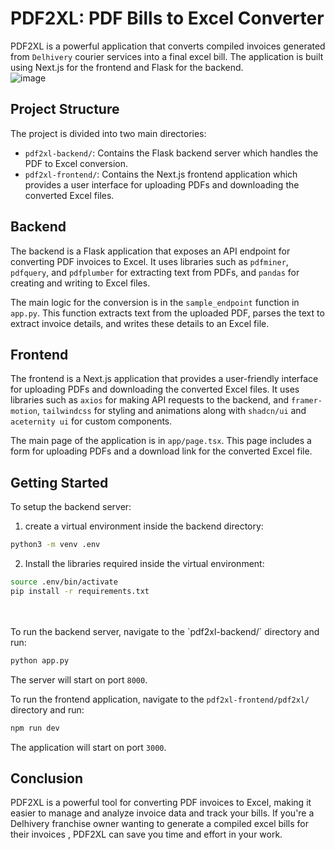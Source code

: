 # PDF2XL: PDF Bills to Excel Converter

PDF2XL is a powerful application that converts compiled invoices generated from `Delhivery` courier services into a final excel bill. The application is built using Next.js for the frontend and Flask for the backend.
<br />
![image](https://github.com/roboroaster/pdf2xl/assets/75543479/fe9bd106-3c23-40a1-989d-e9cafa3520ea)
<br />
## Project Structure

The project is divided into two main directories:

- `pdf2xl-backend/`: Contains the Flask backend server which handles the PDF to Excel conversion.
- `pdf2xl-frontend/`: Contains the Next.js frontend application which provides a user interface for uploading PDFs and downloading the converted Excel files.

## Backend

The backend is a Flask application that exposes an API endpoint for converting PDF invoices to Excel. It uses libraries such as `pdfminer`, `pdfquery`, and `pdfplumber` for extracting text from PDFs, and `pandas` for creating and writing to Excel files.

The main logic for the conversion is in the `sample_endpoint` function in `app.py`. This function extracts text from the uploaded PDF, parses the text to extract invoice details, and writes these details to an Excel file.

## Frontend

The frontend is a Next.js application that provides a user-friendly interface for uploading PDFs and downloading the converted Excel files. It uses libraries such as `axios` for making API requests to the backend, and `framer-motion`, `tailwindcss` for styling and animations along with `shadcn/ui` and `aceternity ui` for custom components.

The main page of the application is in `app/page.tsx`. This page includes a form for uploading PDFs and a download link for the converted Excel file.

## Getting Started

To setup the backend server:
1. create a virtual environment inside the backend directory:
```bash
python3 -m venv .env
```
2. Install the libraries required inside the virtual environment:
   
```bash
source .env/bin/activate
pip install -r requirements.txt
```
<br />
<br />
To run the backend server, navigate to the `pdf2xl-backend/` directory and run:
<br />

```bash
python app.py
```

The server will start on port `8000`.

To run the frontend application, navigate to the `pdf2xl-frontend/pdf2xl/` directory and run:

```bash
npm run dev
```

The application will start on port `3000`.

## Conclusion

PDF2XL is a powerful tool for converting PDF invoices to Excel, making it easier to manage and analyze invoice data and track your bills. If you're a Delhivery franchise owner wanting to generate a compiled excel bills for their invoices , PDF2XL can save you time and effort in your work.
